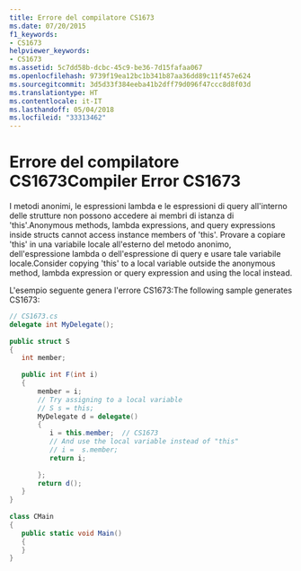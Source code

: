 ```yaml
---
title: Errore del compilatore CS1673
ms.date: 07/20/2015
f1_keywords:
- CS1673
helpviewer_keywords:
- CS1673
ms.assetid: 5c7dd58b-dcbc-45c9-be36-7d15fafaa067
ms.openlocfilehash: 9739f19ea12bc1b341b87aa36dd89c11f457e624
ms.sourcegitcommit: 3d5d33f384eeba41b2dff79d096f47ccc8d8f03d
ms.translationtype: HT
ms.contentlocale: it-IT
ms.lasthandoff: 05/04/2018
ms.locfileid: "33313462"
---
```

# <a name="compiler-error-cs1673"></a><span data-ttu-id="5e2a5-102">Errore del compilatore CS1673</span><span class="sxs-lookup"><span data-stu-id="5e2a5-102">Compiler Error CS1673</span></span>
<span data-ttu-id="5e2a5-103">I metodi anonimi, le espressioni lambda e le espressioni di query all'interno delle strutture non possono accedere ai membri di istanza di 'this'.</span><span class="sxs-lookup"><span data-stu-id="5e2a5-103">Anonymous methods, lambda expressions, and query expressions inside structs cannot access instance members of 'this'.</span></span> <span data-ttu-id="5e2a5-104">Provare a copiare 'this' in una variabile locale all'esterno del metodo anonimo, dell'espressione lambda o dell'espressione di query e usare tale variabile locale.</span><span class="sxs-lookup"><span data-stu-id="5e2a5-104">Consider copying 'this' to a local variable outside the anonymous method, lambda expression or query expression and using the local instead.</span></span>  
  
 <span data-ttu-id="5e2a5-105">L'esempio seguente genera l'errore CS1673:</span><span class="sxs-lookup"><span data-stu-id="5e2a5-105">The following sample generates CS1673:</span></span>  
  
```csharp  
// CS1673.cs  
delegate int MyDelegate();  
  
public struct S  
{  
   int member;  
  
   public int F(int i)  
   {  
       member = i;  
       // Try assigning to a local variable  
       // S s = this;  
       MyDelegate d = delegate()  
       {  
          i = this.member;  // CS1673  
          // And use the local variable instead of "this"  
          // i =  s.member;  
          return i;  
  
       };  
       return d();  
   }  
}  
  
class CMain  
{  
   public static void Main()  
   {  
   }  
}  
```

